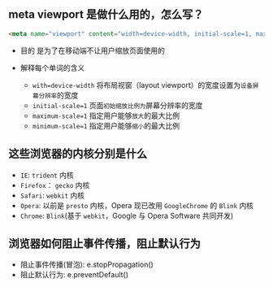## meta viewport 是做什么用的，怎么写？
```html
<meta name="viewport" content="width=device-width, initial-scale=1, maximum-scale=1, minimum-scale=1">
```
- 目的 是为了在移动端不让用户缩放页面使用的

- 解释每个单词的含义
    - `with=device-width` 将布局视窗（layout viewport）的宽度设置为`设备屏幕分辨率`的宽度
    - `initial-scale=1` 页面`初始缩放比例为`屏幕分辨率的宽度
    - `maximum-scale=1` 指定用户能够`放大`的最大比例
    - `minimum-scale=1` 指定用户能够`缩小`的最大比例

## 这些浏览器的内核分别是什么
- `IE`: `trident` 内核
- `Firefox`： `gecko` 内核
- `Safari`: `webkit` 内核
- `Opera`: 以前是 `presto` 内核，Opera 现已改用 `GoogleChrome` 的 `Blink` 内核
- `Chrome`: `Blink`(基于 `webkit`，Google 与 Opera Software 共同开发)

## 浏览器如何阻止事件传播，阻止默认行为
- 阻止事件传播(冒泡): e.stopPropagation()
- 阻止默认行为: e.preventDefault()